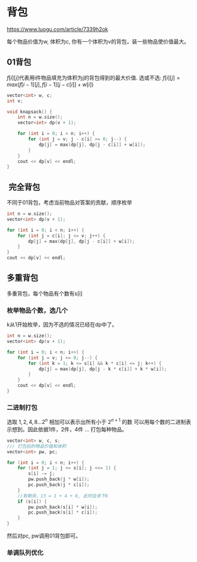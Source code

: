 # 背包

https://www.luogu.com/article/7339h2ok

每个物品价值为w, 体积为c, 你有一个体积为v的背包，装一些物品使价值最大。

## 01背包
$f[i][j]$代表用i件物品填充为体积为j的背包得到的最大价值.
选或不选:
$f[i][j]=max(f[i−1][j], f[i−1][j−c[i]] + w[i])$

```cpp
vector<int> w, c;
int v;

void knapsack() {
    int n = w.size();
    vector<int> dp(v + 1);

    for (int i = 0; i < n; i++) {
        for (int j = v; j - c[i] >= 0; j--) {
            dp[j] = max(dp[j], dp[j - c[i]] + w[i]);
        }
    }
    cout << dp[v] << endl;
}
```

##  完全背包
不同于01背包，考虑当前物品对答案的贡献，顺序枚举
```cpp
int n = w.size();
vector<int> dp(v + 1);

for (int i = 0; i < n; i++) {
    for (int j = c[i]; j <= v; j++) {
        dp[j] = max(dp[j], dp[j - c[i]] + w[i]);
    }
}
cout << dp[v] << endl;
```

## 多重背包
多重背包，每个物品有个数有s[i]
### 枚举物品个数，选几个
k从1开始枚举，因为不选的情况已经在dp中了。
```cpp
int n = w.size();
vector<int> dp(v + 1);

for (int i = 0; i < n; i++) {
    for (int j = v; j >= 0; j--) {
        for (int k = 1; k <= s[i] && k * c[i] <= j; k++) {
            dp[j] = max(dp[j], dp[j - k * c[i]] + k * w[i]);
        }
    }
    cout << dp[v] << endl;
}

```
### 二进制打包
选取 $1, 2, 4, 8 ... 2^n$ 相加可以表示出所有小于 $2^{n + 1}$ 的数
可以用每个数的二进制表示想到。因此依据1件，2件，4件 ... 打包每种物品。
```cpp
vector<int> w, c, s;
/// 打包后的物品价值和体积
vector<int> pw, pc;

for (int i = 0; i < n; i++) {
    for (int j = 1; j <= s[i]; j <<= 1) {
        s[i] -= j;
        pw.push_back(j * w[i]);
        pc.push_back(j * c[i]);
    }
    //有剩余，13 = 1 + 4 + 6, 此时会余下6
    if (s[i]) {
        pw.push_back(s[i] * w[i]);
        pc.push_back(s[i] * c[i]);
    }
}

```
然后对pc, pw调用01背包即可。

### 单调队列优化
